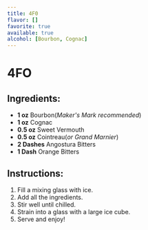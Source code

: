 ```yaml
---
title: 4F0
flavor: []
favorite: true
available: true
alcohol: [Bourbon, Cognac]
---
```

# 4FO

## Ingredients:
- **1 oz** Bourbon(*Maker's Mark recommended*)  
- **1 oz** Cognac
- **0.5 oz** Sweet Vermouth
- **0.5 oz** Cointreau(*or Grand Marnier*)  
- **2 Dashes** Angostura Bitters
- **1 Dash** Orange Bitters

## Instructions:
1. Fill a mixing glass with ice.  
2. Add all the ingredients.  
3. Stir well until chilled.  
4. Strain into a glass with a large ice cube.  
5. Serve and enjoy!  




